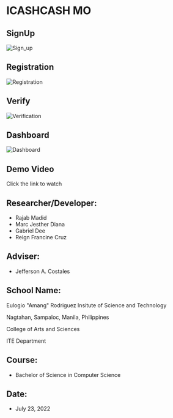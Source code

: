 # ICASHCASH MO

## SignUp

![Sign_up](https://user-images.githubusercontent.com/104627180/180286422-c943f9f1-74a8-4c32-8748-ba97a9459361.png)

## Registration
![Registration](https://user-images.githubusercontent.com/104627180/180286501-fb81a80a-12bc-430a-ad6b-7d2565a702c9.png)

## Verify
![Verification](https://user-images.githubusercontent.com/104627180/180286518-c021026a-14e9-4bd9-94db-acf058f17425.png)

## Dashboard
![Dashboard](https://user-images.githubusercontent.com/104627180/180286526-55f7fa7d-4662-4d01-8629-85426dbed357.png)



## Demo Video
Click the link to watch

## Researcher/Developer:
* Rajab Madid
* Marc Jesther Diana
* Gabriel Dee
* Reign Francine Cruz

## Adviser: 
* Jefferson A. Costales

## School Name:
Eulogio "Amang" Rodriguez Insitute of Science and Technology

Nagtahan, Sampaloc, Manila, Philippines

College of Arts and Sciences

ITE Department

## Course: 
* Bachelor of Science in Computer Science

## Date: 
* July 23, 2022

